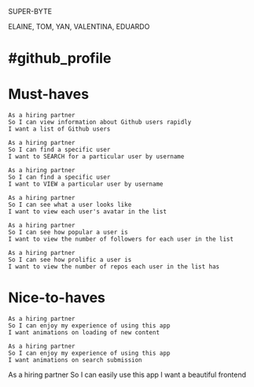 SUPER-BYTE

ELAINE, TOM, YAN, VALENTINA, EDUARDO

#github_profile
================


Must-haves
==========

```
As a hiring partner
So I can view information about Github users rapidly
I want a list of Github users
```
```
As a hiring partner
So I can find a specific user
I want to SEARCH for a particular user by username 
```
```
As a hiring partner
So I can find a specific user
I want to VIEW a particular user by username 
```
```
As a hiring partner
So I can see what a user looks like
I want to view each user's avatar in the list
```
```
As a hiring partner
So I can see how popular a user is
I want to view the number of followers for each user in the list
```
```
As a hiring partner
So I can see how prolific a user is
I want to view the number of repos each user in the list has
```

Nice-to-haves
=============

```
As a hiring partner
So I can enjoy my experience of using this app
I want animations on loading of new content
```
```
As a hiring partner
So I can enjoy my experience of using this app
I want animations on search submission 
```
As a hiring partner
So I can easily use this app
I want a beautiful frontend
```
